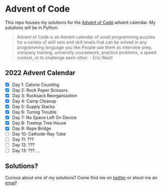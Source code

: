 # Advent of Code
This repo houses my solutions for the [Advent of Code](https://adventofcode.com/2022/) advent calendar. My solutions will be in Python.

>Advent of Code is an Advent calendar of small programming puzzles for a variety of skill sets and skill levels that can be solved in any programming language you like.People use them as interview prep, company training, university coursework, practice problems, a speed contest, or to challenge each other. - Eric Wastl

## 2022 Advent Calendar
- [x] Day 1: Calorie Counting
- [x] Day 2: Rock Paper Scissors
- [x] Day 3: Rucksack Reorganization
- [x] Day 4: Camp Cleanup
- [x] Day 5: Supply Stacks
- [x] Day 6: Tuning Trouble
- [x] Day 7: No Space Left On Device
- [x] Day 8: Treetop Tree House
- [x] Day 9: Rope Bridge
- [ ] Day 10: Cathode-Ray Tube
- [ ] Day 11: ???
- [ ] Day 12: ???
- [ ] Day 13: ???
...

## Solutions?
Curious about one of my solutions? Come find me on [twitter](https://twitter.com/CalebtheWood) or shoot me an [email](calebwood.cs@gmail.com)!